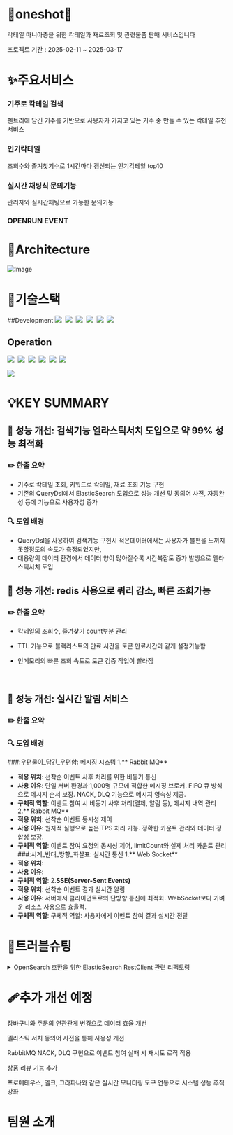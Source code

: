 # 🍹oneshot🍷 
칵테일 마니아층을 위한 칵테일과 재료조회 및 관련물품 판매 서비스입니다

프로젝트 기간 : 2025-02-11 ~ 2025-03-17


# ✨주요서비스
### 기주로 칵테일 검색
펜트리에 담긴 기주를 기반으로 사용자가 가지고 있는 기주 중 만들 수 있는 칵테일 추천서비스
### 인기칵테일
조회수와 즐겨찾기수로 1시간마다 갱신되는 인기칵테일 top10
### 실시간 채팅식 문의기능
관리자와 실시간채팅으로 가능한 문의기능
### OPENRUN EVENT 



#  📌Architecture
![Image](https://github.com/user-attachments/assets/abcbde92-2429-4589-b48f-82d471362266)

# 🔧기술스택

##Development
<img src="https://img.shields.io/badge/Java-007396?style=flat-square&logo=OpenJDK&logoColor=white">&nbsp;
<img src="https://img.shields.io/badge/Redis-DC382D?style=flat-square&logo=redis&logoColor=white">&nbsp;
<img src="https://img.shields.io/badge/MySQL-4479A1?style=flat-square&logo=mysql&logoColor=white">&nbsp;
<img src="https://img.shields.io/badge/Spring Boot-6DB33F?style=flat-square&logo=springboot&logoColor=white">&nbsp;
<img src="https://img.shields.io/badge/Spring-6DB33F?style=flat-square&logo=spring&logoColor=white">&nbsp;
<img src="https://img.shields.io/badge/elasticsearch-%230377CC.svg?style=for-the-badge&logo=elasticsearch&logoColor=white">&nbsp;


## Operation
<img src="https://img.shields.io/badge/Docker-2496ED?style=flat-square&logo=Docker&logoColor=white"/>&nbsp;
<img src="https://img.shields.io/badge/Amazon EC2-FF9900?style=flat-square&logo=amazonec2&logoColor=white">&nbsp;
<img src="https://img.shields.io/badge/Amazon AWS-232F3E?style=flat-square&logo=amazonaws&logoColor=white">&nbsp;
<img src="https://img.shields.io/badge/GitHub Actions-2088FF?style=flat-square&logo=githubactions&logoColor=white">&nbsp;
<img src="https://img.shields.io/badge/git-%23F05033.svg?style=for-the-badge&logo=git&logoColor=white"/>&nbsp;
<img src="https://img.shields.io/badge/github-%23121011.svg?style=for-the-badge&logo=github&logoColor=white"/>&nbsp;



<img src="https://img.shields.io/badge/jira-%230A0FFF.svg?style=for-the-badge&logo=jira&logoColor=white"/>&nbsp;



# 💡KEY SUMMARY

## 🚀 성능 개선: 검색기능 엘라스틱서치 도입으로 약 99% 성능 최적화

### ✏️ **한줄 요약**
- 기주로 칵테일 조회, 키워드로 칵테일, 재료 조회 기능 구현
- 기존의 QueryDsl에서 ElasticSearch 도입으로 성능 개선 및 동의어 사전, 자동완성 등에 기능으로 사용자성 증가
  </br>
### **🔍 도입 배경**
- QueryDsl을 사용하여 검색기능 구현시 적은데이터에서는 사용자가 불편을 느끼지 못할정도의 속도가 측정되었지만,
- 대용량의 데이터 환경에서 데이터 양이 많아질수록 시간복잡도 증가 발생으로 엘라스틱서치 도입
  </br>

## 🚀 성능 개선: redis 사용으로 쿼리 감소, 빠른 조회가능

### ✏️ **한줄 요약**
- 칵테일의 조회수, 즐겨찾기 count부분 관리
- TTL 기능으로 블랙리스트의 만료 시간을 토큰 만료시간과 같게 설정가능함
- 인메모리의 빠른 조회 속도로 토큰 검증 작업이 빨라짐

  </br>

 ## 🚀 성능 개선: 실시간 알림 서비스
 ### ✏️ **한줄 요약**
  
### **🔍 도입 배경**
###:우편물이_담긴_우편함: 메시징 시스템
1.** Rabbit MQ**
   - **적용 위치**: 선착순 이벤트 사후 처리를 위한 비동기 통신
   - **사용 이유**: 단일 서버 환경과 1,000명 규모에 적합한 메시징 브로커.
			FIFO 큐 방식으로 메시지 순서 보장.
			NACK, DLQ 기능으로 메시지 영속성 제공.
   - **구체적 역할**: 이벤트 참여 시 비동기 사후 처리(결제, 알림 등), 메시지 내역 관리
2.** Rabbit MQ**
   - **적용 위치**: 선착순 이벤트 동시성 제어
   - **사용 이유**: 원자적 실행으로 높은 TPS 처리 가능.
			  정확한 카운트 관리와 데이터 정합성 보장.
   - **구체적 역할**: 이벤트 참여 요청의 동시성 제어, limitCount와 실제 처리 카운트 관리
###:시계_반대_방향_화살표: 실시간 통신
1.** Web Socket**
   - **적용 위치**:
   - **사용 이유**:
   - **구체적 역할**:
2.**SSE(Server-Sent Events)**
   - **적용 위치**: 선착순 이벤트 결과 실시간 알림
   - **사용 이유**: 서버에서 클라이언트로의 단방향 통신에 최적화.
                          WebSocket보다 가벼운 리소스 사용으로 효율적.
   - **구체적 역할**: 구체적 역할: 사용자에게 이벤트 참여 결과 실시간 전달


  

 # 📄트러블슈팅
 <details>
  <summary>OpenSearch 호환을 위한 ElasticSearch RestClient 관련 리팩토링</summary>
   - 배포를 위해 docker-compose로 구동하던 ElasticSearch를 AWS에서 구축할 필요가 생겼다.
- OpenSearch와 ElasticSearch의 호환성이 높다는 정보를 듣고 시도

# 시도1 - OpenSearch 관련 라이브러리로 리팩토링 → `삽질`

- 처음에는 OpenSearch 관련해서 나오는 블로그 글들을 활용해서 리팩토링을 시도했다.
- OS와 ES의 빈이 겹치는 에러가 있어서 아래 코드를 SpringApplication에 추가했다.
- `@SpringBootApplication(exclude = {ElasticsearchDataAutoConfiguration.class})`
- 하지만 여전히 문제가 생겨서 ElasticSearch 의존성을 제거해야 한다는 내용을 보고 리팩터링을 시도했다.
- 하다보니 너무 관련된 변경이 많아졌고 이러면 로컬에서 도커로 테스트할 수 없다는 문제점이 생겼다.
- 호환성이 높다는 말에 의심이 돼서 검색해 본 결과 아래의 글을 찾을 수 있었다.

# 시도2 - RestClient를 수정해서 호환되게 변경

- https://flambeeyoga.tistory.com/entry/Spring-elasticsearch-rest-client-853%EC%97%90-opensearch-%EC%97%B0%EA%B2%B0%ED%95%98%EA%B8%B0
- 이 글에서는 나와 비슷하게 ES로 만들어진 프로젝트를 OS 환경에 배포하려고 하고 있었다.
- 요약하자면 **ES와 OS 모두 Rest API 기반**이기 때문에 OS 라이브러리 의존성 없이도 호환이 가능하다!
- 다만 RestClient를 OS에 맞게 변경할 필요가 있었다.
- 하지만 글과는 다르게 Timeout 예외가 발생

```java
Caused by: org.springframework.dao.DataAccessResourceFailureException: Timeout connecting to [[vpc-oneshot-elasticsearch-qm3januchy4i3zzbovj3hdwneq.ap-northeast-2.es.amazonaws.com/172.31.4.176:9200](http://vpc-oneshot-elasticsearch-qm3januchy4i3zzbovj3hdwneq.ap-northeast-2.es.amazonaws.com/172.31.4.176:9200)]
```

# 시도3 - AWS OpenSearch에 접근할 수 있게 보안 설정 변경

- 일단 AWS의 OS 서비스 도메인은 노드 1개로 단순하게 구성했고 VPC 중 서브넷 하나에 선택했다.
- 하지만 보안 설정과 정책을 아무리 바꿔봐도 로컬 환경과 동일한 VPC에 있는 EC2에서 둘 다 접근이 불가능했다.
- 공식문서를 따라서 OS 도메인을 퍼블릭으로 새로 생성하고 호스트/포트/로그인 정보를 바꾸면서 응답을 받는 데에 성공했다.(OS 도메인 생성 겁나 오래 걸림)
- OS는 퍼블릭일 경우 `세분화된 액세스`와 `https 사용`이 강제되고 → Basic Auth와 SSL + 443포트를 사용해야 한다. → **9200 포트를 고집했던 것이 문제의 원인 중의 하나**였음!
- 퍼블릭 도메인에서 포트와 엔드포인트를 적절하게 설정하니 에러코드지만 응답을 받을 수 있었다.

# 시도 2-1 - 이어서 RestClient를 수정해서 호환되게 변경

- 다음부터는 블로그에 나온 상태코드와 같아서 이어서 진행할 수 있었다.
- 블로그에서는 `RestClient` 빈을 직접 생성하는데 우리 프로젝트는 `ClientConfiguration` 가 설정되어 있었다.
- 자세히는 모르지만 최신버전에서 추천되는 방식으로 여러가지 편의기능을 제공하는 것 같다.
- 아무튼 디버그 모드에서 콜스택을 따라가서 확인한 결과 이 친구를 사용하는 방식은 강제로 Header를 바꿔버려서 헤더를 알맞게 수정해도 OS에서 406 Not Acceptable을 반환한다.
- 또 OS와 호환되기 위해서는 추가적이 헤더가 필요했다.
- 결국 `ClientConfiguration` 을 사용하는 방식으로 힘들다고 판단해서 `ElasticsearchClient`를 직접 반환하는 코드로 변경
- 블로그 내용은 코틀린으로 작성되어 자잘한 삽질들이 있었다…

```java
    @Bean
    public ElasticsearchClient elasticsearchClient() {
        // Basic 인증 설정
        final CredentialsProvider credentialsProvider = new BasicCredentialsProvider();
        credentialsProvider.setCredentials(AuthScope.ANY,
                new UsernamePasswordCredentials(username, password));

        Header[] defaultHeaders = new Header[] {
                new BasicHeader("Content-Type", "application/json")
        };

        // RestClientBuilder에 인증 정보/추가헤더 적용
        RestClientBuilder builder = RestClient
                .builder(new HttpHost(host, port, "https"))
                .setDefaultHeaders(defaultHeaders)
                .setHttpClientConfigCallback(httpClientBuilder ->
                        httpClientBuilder
                                .setDefaultCredentialsProvider(credentialsProvider)
                                .addInterceptorLast(new HttpResponseInterceptor() {
                                    @Override
                                    public void process(HttpResponse response, HttpContext context) throws HttpException, IOException {
                                        response.addHeader("X-Elastic-Product", "Elasticsearch");
                                    }
                                })
                );

        RestClient restClient = builder.build();

        ElasticsearchTransport transport = new RestClientTransport(restClient, new JacksonJsonpMapper(objectMapper));

        return new ElasticsearchClient(transport);
    }
```

- 스프링 앱을 실행하면 정상적으로 OpenSearch에 연결되고 실행이 가능하다…

![Image](https://github.com/user-attachments/assets/c779668a-f73e-4dc7-92fa-650cce5a8dd2)

- 로컬 테스트 환경에서는 여전히 도커의 엘라스틱 서치를 사용해야 하기 때문에 아이디, 비밀번호를 요구하지 않고, HTTPS를 사용하지 않는 빈을 하나 더 만들고 프로필을 이용해서 사용 환경을 구분할 수 있도록 했다.
  <!-- 내용 -->
</details>
 




 # 🩹추가 개선 예정
장바구니와 주문의 연관관계 변경으로 데이터 효율 개선

엘라스틱 서치 동의어 사전을 통해 사용성 개선

RabbitMQ NACK, DLQ 구현으로 이벤트 참여 실패 시 재시도 로직 적용

상품 리뷰 기능 추가

프로메테우스, 엘크, 그라파나와 같은 실시간 모니터링 도구 연동으로 시스템 성능 추적 강화 

# 팀원 소개
 
  




 

